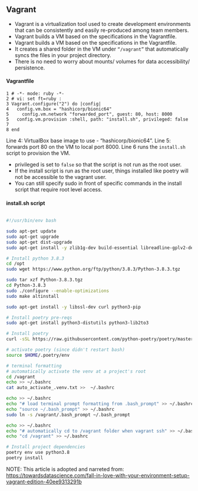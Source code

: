 ## Vagrant

- Vagrant is a virtualization tool used to create development environments that can be consistently and easily re-produced among team members.
- Vagrant builds a VM based on the specifications in the Vagrantfile. 
- Vagrant builds a VM based on the specifications in the Vagrantfile. 
- It creates a shared folder in the VM under ```“/vagrant”``` that automatically syncs the files in your project directory.
- There is no need to worry about mounts/ volumes for data accessibility/ persistence.

#### Vagrantfile

```bash=
1 # -*- mode: ruby -*-
2 # vi: set ft=ruby :
3 Vagrant.configure("2") do |config|
4   config.vm.box = "hashicorp/bionic64"
5     config.vm.network "forwarded_port", guest: 80, host: 8000
5   config.vm.provision :shell, path: "install.sh", privileged: false
7 
8 end
```
Line 4: VirtualBox base image to use - “hashicorp/bionic64”.
Line 5: forwards port 80 on the VM to local port 8000.
Line 6 runs the ```install.sh``` script to provision the VM. 

- privileged is set to ```false``` so that the script is not run as the root user. 
- If the install script is run as the root user, things installed like poetry will not be accessible to the vagrant user.
- You can still specify sudo in front of specific commands in the install script that require root level access.

#### install.sh script

```bash

#!/usr/bin/env bash

sudo apt-get update
sudo apt-get upgrade
sudo apt-get dist-upgrade
sudo apt-get install -y zlib1g-dev build-essential libreadline-gplv2-dev libncursesw5-dev libssl-dev libsqlite3-dev tk-dev libgdbm-dev libc6-dev libbz2-dev python-dev python-setuptools python-pip python-smbus openssl libffi-dev

# Install python 3.8.3
cd /opt
sudo wget https://www.python.org/ftp/python/3.8.3/Python-3.8.3.tgz

sudo tar xzf Python-3.8.3.tgz
cd Python-3.8.3
sudo ./configure --enable-optimizations
sudo make altinstall

sudo apt-get install -y libssl-dev curl python3-pip

# Install poetry pre-reqs
sudo apt-get install python3-distutils python3-lib2to3

# Install poetry
curl -sSL https://raw.githubusercontent.com/python-poetry/poetry/master/get-poetry.py | python -

# activate poetry (since didn't restart bash)
source $HOME/.poetry/env

# terminal formatting
# automatically activate the venv at a project's root
cd /vagrant
echo >> ~/.bashrc
cat auto_activate_.venv.txt >>  ~/.bashrc

echo >> ~/.bashrc
echo "# load terminal prompt formatting from .bash_prompt" >> ~/.bashrc
echo "source ~/.bash_prompt" >> ~/.bashrc
sudo ln -s /vagrant/.bash_prompt ~/.bash_prompt

echo >> ~/.bashrc
echo "# automatically cd to /vagrant folder when vagrant ssh" >> ~/.bashrc
echo "cd /vagrant" >> ~/.bashrc

# Install project dependencies
poetry env use python3.8
poetry install
```




NOTE: This article is adopted and narreted from:  https://towardsdatascience.com/fall-in-love-with-your-environment-setup-vagrant-edition-40ee9313291b
